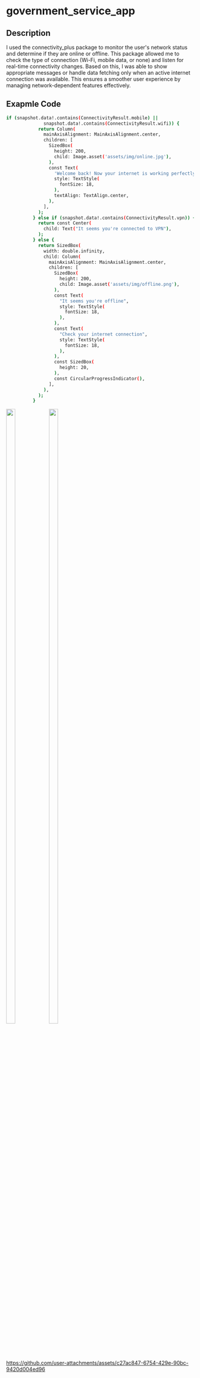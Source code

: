 # government_service_app

## Description
I used the connectivity_plus package to monitor the user's network status and determine if they are online or offline. This package allowed me to check the type of connection (Wi-Fi, mobile data, or none) and listen for real-time connectivity changes. Based on this, I was able to show appropriate messages or handle data fetching only when an active internet connection was available. This ensures a smoother user experience by managing network-dependent features effectively.

## Exapmle Code
```bash
if (snapshot.data!.contains(ConnectivityResult.mobile) ||
              snapshot.data!.contains(ConnectivityResult.wifi)) {
            return Column(
              mainAxisAlignment: MainAxisAlignment.center,
              children: [
                SizedBox(
                  height: 200,
                  child: Image.asset('assets/img/online.jpg'),
                ),
                const Text(
                  'Welcome back! Now your internet is working perfectly',
                  style: TextStyle(
                    fontSize: 18,
                  ),
                  textAlign: TextAlign.center,
                ),
              ],
            );
          } else if (snapshot.data!.contains(ConnectivityResult.vpn)) {
            return const Center(
              child: Text("It seems you're connected to VPN"),
            );
          } else {
            return SizedBox(
              width: double.infinity,
              child: Column(
                mainAxisAlignment: MainAxisAlignment.center,
                children: [
                  SizedBox(
                    height: 200,
                    child: Image.asset('assets/img/offline.png'),
                  ),
                  const Text(
                    "It seems you're offline",
                    style: TextStyle(
                      fontSize: 18,
                    ),
                  ),
                  const Text(
                    "Check your internet connection",
                    style: TextStyle(
                      fontSize: 18,
                    ),
                  ),
                  const SizedBox(
                    height: 20,
                  ),
                  const CircularProgressIndicator(),
                ],
              ),
            );
          }
```

<img src="https://github.com/user-attachments/assets/92526010-98b1-4963-a07e-4a74634559a2" height=65% width=22%>
<img src="https://github.com/user-attachments/assets/6c4aaa05-03b4-421a-849e-818501077880" height=65% width=22%>


https://github.com/user-attachments/assets/c27ac847-6754-429e-90bc-9420d004ed96
